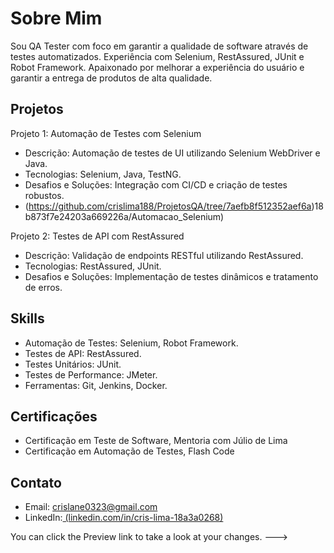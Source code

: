 # Sobre Mim
Sou QA Tester com foco em garantir a qualidade de software através de testes automatizados. Experiência com Selenium, RestAssured, JUnit e Robot Framework. Apaixonado por melhorar a experiência do usuário e garantir a entrega de produtos de alta qualidade.

## Projetos

Projeto 1: Automação de Testes com Selenium
- Descrição: Automação de testes de UI utilizando Selenium WebDriver e Java.
- Tecnologias: Selenium, Java, TestNG.
- Desafios e Soluções: Integração com CI/CD e criação de testes robustos.
- (https://github.com/crislima188/ProjetosQA/tree/7aefb8f512352aef6a)18b873f7e24203a669226a/Automacao_Selenium)

Projeto 2: Testes de API com RestAssured
- Descrição: Validação de endpoints RESTful utilizando RestAssured.
- Tecnologias: RestAssured, JUnit.
- Desafios e Soluções: Implementação de testes dinâmicos e tratamento de erros.


## Skills
- Automação de Testes: Selenium, Robot Framework.
- Testes de API: RestAssured.
- Testes Unitários: JUnit.
- Testes de Performance: JMeter.
- Ferramentas: Git, Jenkins, Docker.

## Certificações
- Certificação em Teste de Software, Mentoria com Júlio de Lima
- Certificação em Automação de Testes, Flash Code

## Contato
- Email: crislane0323@gmail.com
- LinkedIn:[ (linkedin.com/in/cris-lima-18a3a0268)](https://www.linkedin.com/in/cris-lima-18a3a0268?lipi=urn%3Ali%3Apage%3Ad_flagship3_profile_view_base_contact_details%3BAsEXi9HmSuCr7lgRokXgdg%3D%3D)

You can click the Preview link to take a look at your changes.
--->

